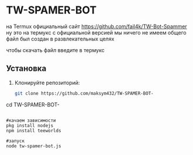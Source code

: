 # TW-SPAMER-BOT
на Termux
официальный сайт https://github.com/fail4k/TW-Bot-Spammer
ну это на термукс с официальной версией мы ничего не имеем общего файл был создан в развлекательных целях 


чтобы скачать файл введите в термукс 
## Установка

1. Клонируйте репозиторий:
   ```bash
   git clone https://github.com/maksym432/TW-SPAMER-BOT-
cd TW-SPAMER-BOT-
   ```

#качаем зависимости 
pkg install nodejs
npm install teeworlds

#запуск
node tw-spamer-bot.js
